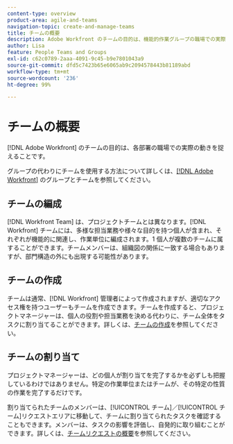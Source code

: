 ```yaml
---
content-type: overview
product-area: agile-and-teams
navigation-topic: create-and-manage-teams
title: チームの概要
description: Adobe Workfront のチームの目的は、機能的作業グループの職場での実際の動きを捉えることです。
author: Lisa
feature: People Teams and Groups
exl-id: c62c0789-2aaa-4091-9c45-b9e7801043a9
source-git-commit: dfd5c7423b65e6065ab9c2094578443b81189abd
workflow-type: tm+mt
source-wordcount: '236'
ht-degree: 99%

---
```


# チームの概要

<!-- Audited: 01/2024 -->

[!DNL Adobe Workfront] のチームの目的は、各部署の職場での実際の動きを捉えることです。

グループの代わりにチームを使用する方法について詳しくは、[&#x200B; [!DNL Adobe Workfront]](../../people-teams-and-groups/work-with-groups-and-teams/understanding-differences-and-similarities-between-groups-and-teams.md) のグループとチームを参照してください。

## チームの編成

[!DNL Workfront Team] は、プロジェクトチームとは異なります。[!DNL Workfront] チームには、多様な担当業務や様々な目的を持つ個人が含まれ、それぞれが機能的に関連し、作業単位に編成されます。1 個人が複数のチームに属することができます。チームメンバーは、組織図の関係に一致する場合もありますが、部門構造の外にも出現する可能性があります。

## チームの作成

チームは通常、[!DNL Workfront] 管理者によって作成されますが、適切なアクセス権を持つユーザーもチームを作成できます。チームを作成すると、プロジェクトマネージャーは、個人の役割や担当業務を決める代わりに、チーム全体をタスクに割り当てることができます。詳しくは、[チームの作成](/help/quicksilver/people-teams-and-groups/create-and-manage-teams/create-a-team.md)を参照してください。

## チームの割り当て

プロジェクトマネージャーは、どの個人が割り当てを完了するかを必ずしも把握しているわけではありません。特定の作業単位またはチームが、その特定の性質の作業を完了するだけです。

割り当てられたチームのメンバーは、[!UICONTROL チーム]／[!UICONTROL チーム]リクエストエリアに移動して、チームに割り当てられたタスクを確認することもできます。メンバーは、タスクの影響を評価し、自発的に取り組むことができます。詳しくは、[チームリクエストの概要](/help/quicksilver/people-teams-and-groups/work-with-team-requests/team-requests-overview.md)を参照してください。
